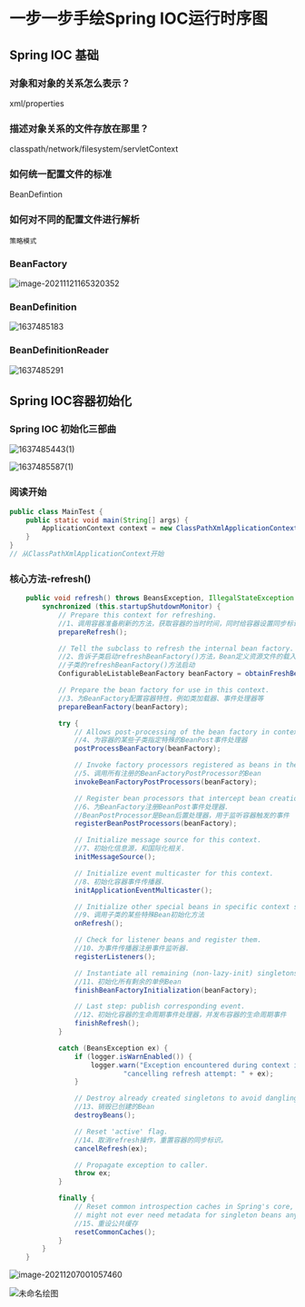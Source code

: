 # 一步一步手绘Spring IOC运行时序图

## Spring IOC 基础

### 对象和对象的关系怎么表示？

xml/properties

### 描述对象关系的文件存放在那里？

classpath/network/filesystem/servletContext

### 如何统一配置文件的标准

BeanDefintion

### 如何对不同的配置文件进行解析

`策略模式`

### BeanFactory

![image-20211121165320352](https://gitee.com/forge-logic/images-lib/raw/master/img/1637484819.jpg)

### BeanDefinition

![1637485183](https://gitee.com/forge-logic/images-lib/raw/master/img/1637485183.jpg)

### BeanDefinitionReader

![1637485291](https://gitee.com/forge-logic/images-lib/raw/master/img/1637485291.jpg)

## Spring IOC容器初始化

### Spring IOC 初始化三部曲

![1637485443(1)](https://gitee.com/forge-logic/images-lib/raw/master/img/1637485443(1).jpg)

![1637485587(1)](https://gitee.com/forge-logic/images-lib/raw/master/img/1637485587(1).jpg)

### 阅读开始

```java
public class MainTest {
    public static void main(String[] args) {
        ApplicationContext context = new ClassPathXmlApplicationContext("application.xml");
    }
}
// 从ClassPathXmlApplicationContext开始
```

### 核心方法-refresh()

```java
	public void refresh() throws BeansException, IllegalStateException {
		synchronized (this.startupShutdownMonitor) {
			// Prepare this context for refreshing.
			//1、调用容器准备刷新的方法，获取容器的当时时间，同时给容器设置同步标识
			prepareRefresh();

			// Tell the subclass to refresh the internal bean factory.
			//2、告诉子类启动refreshBeanFactory()方法，Bean定义资源文件的载入从
			//子类的refreshBeanFactory()方法启动
			ConfigurableListableBeanFactory beanFactory = obtainFreshBeanFactory();

			// Prepare the bean factory for use in this context.
			//3、为BeanFactory配置容器特性，例如类加载器、事件处理器等
			prepareBeanFactory(beanFactory);

			try {
				// Allows post-processing of the bean factory in context subclasses.
				//4、为容器的某些子类指定特殊的BeanPost事件处理器
				postProcessBeanFactory(beanFactory);

				// Invoke factory processors registered as beans in the context.
				//5、调用所有注册的BeanFactoryPostProcessor的Bean
				invokeBeanFactoryPostProcessors(beanFactory);

				// Register bean processors that intercept bean creation.
				//6、为BeanFactory注册BeanPost事件处理器.
				//BeanPostProcessor是Bean后置处理器，用于监听容器触发的事件
				registerBeanPostProcessors(beanFactory);

				// Initialize message source for this context.
				//7、初始化信息源，和国际化相关.
				initMessageSource();

				// Initialize event multicaster for this context.
				//8、初始化容器事件传播器.
				initApplicationEventMulticaster();

				// Initialize other special beans in specific context subclasses.
				//9、调用子类的某些特殊Bean初始化方法
				onRefresh();

				// Check for listener beans and register them.
				//10、为事件传播器注册事件监听器.
				registerListeners();

				// Instantiate all remaining (non-lazy-init) singletons.
				//11、初始化所有剩余的单例Bean
				finishBeanFactoryInitialization(beanFactory);

				// Last step: publish corresponding event.
				//12、初始化容器的生命周期事件处理器，并发布容器的生命周期事件
				finishRefresh();
			}

			catch (BeansException ex) {
				if (logger.isWarnEnabled()) {
					logger.warn("Exception encountered during context initialization - " +
							"cancelling refresh attempt: " + ex);
				}

				// Destroy already created singletons to avoid dangling resources.
				//13、销毁已创建的Bean
				destroyBeans();

				// Reset 'active' flag.
				//14、取消refresh操作，重置容器的同步标识。
				cancelRefresh(ex);

				// Propagate exception to caller.
				throw ex;
			}

			finally {
				// Reset common introspection caches in Spring's core, since we
				// might not ever need metadata for singleton beans anymore...
				//15、重设公共缓存
				resetCommonCaches();
			}
		}
	}
```



![image-20211207001057460](https://gitee.com/forge-logic/images-lib/raw/master/img/image-20211207001057460.png)

![未命名绘图](https://gitee.com/forge-logic/images-lib/raw/master/img/%E6%9C%AA%E5%91%BD%E5%90%8D%E7%BB%98%E5%9B%BE.png)
